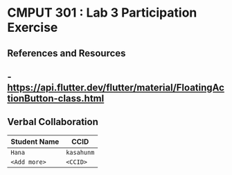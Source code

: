 # CMPUT 301 : Lab 3 Participation Exercise

## References and Resources

-https://api.flutter.dev/flutter/material/FloatingActionButton-class.html
- 
## Verbal Collaboration

| Student Name | CCID      |
| ------------ | --------- |
| `Hana`    | `kasahunm` |
| `<Add more>` | `<CCID>`  |

